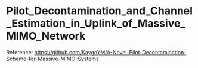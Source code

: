 # Pilot_Decontamination_and_Channel_Estimation_in_Uplink_of_Massive_MIMO_Network
Reference:
https://github.com/KaygoYM/A-Novel-Pilot-Decontamination-Scheme-for-Massive-MIMO-Systems
